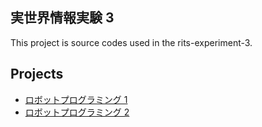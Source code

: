 ## 実世界情報実験 3

This project is source codes used in the rits-experiment-3.

## Projects

- [ロボットプログラミング 1](./robot1)
- [ロボットプログラミング 2](./robot2)
